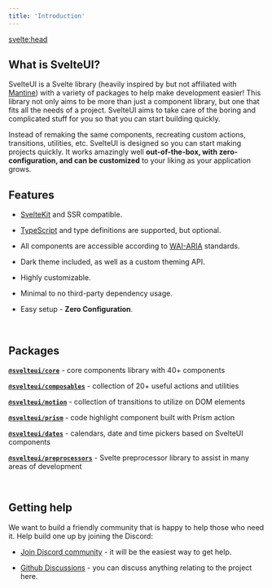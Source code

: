 ```yaml
---
title: 'Introduction'
---
```


<svelte:head>

  <title>Introduction - SvelteUI</title>
</svelte:head>

<script>
  // @ts-nocheck
  import { BottomNav } from '$lib/components'
</script>

## What is SvelteUI?

SvelteUI is a Svelte library (heavily inspired by but not affiliated with [Mantine](https://mantine.dev/)) with a variety of packages to help make development easier! This library not only aims to be more than just a component library, but one that fits all the needs of a project. SvelteUI aims to take care of the boring and complicated stuff for you so that you can start building quickly.

Instead of remaking the same components, recreating custom actions, transitions, utilities, etc. SvelteUI is designed so you can start making projects quickly. It works amazingly well **out-of-the-box, with zero-configuration, and can be customized** to your liking as your application grows.

## Features

- [SvelteKit](https://kit.svelte.dev/) and SSR compatible.
- [TypeScript](https://typescriptlang.org/) and type definitions are supported, but optional.
- All components are accessible according to [WAI-ARIA](https://www.w3.org/WAI/standards-guidelines/aria/) standards.
- Dark theme included, as well as a custom theming API.
- Highly customizable.
- Minimal to no third-party dependency usage.
- Easy setup - **Zero Configuration**.

  <br />

## Packages

**[`@svelteui/core`](core/button)** - core components library with 40+ components

**[`@svelteui/composables`](composables/use-click-outside)** - collection of 20+ useful actions and utilities

**[`@svelteui/motion`](motion/typewriter)** - collection of transitions to utilize on DOM elements

**[`@svelteui/prism`](others/prism)** - code highlight component built with Prism action

**[`@svelteui/dates`](dates/getting-started)** - calendars, date and time pickers based on SvelteUI components

**[`@svelteui/preprocessors`](preprocessors/view-source)** - Svelte preprocessor library to assist in many areas of development

  <br />

## Getting help

We want to build a friendly community that is happy to help those who need it. Help build one up by joining the Discord:

- [Join Discord community](https://discord.gg/2J2xmzCS79) - it will be the easiest way to get help.
- [Github Discussions](https://github.com/svelteuidev/svelteui/discussions) - you can discuss anything relating to the project here.

  <BottomNav slug='installation' title='Installation' group='Getting Started' />

